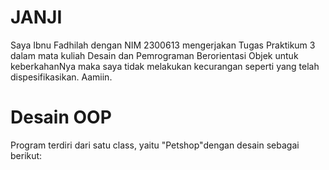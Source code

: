 # JANJI
Saya Ibnu Fadhilah dengan NIM 2300613 mengerjakan Tugas Praktikum 3 dalam mata kuliah Desain dan Pemrograman Berorientasi Objek untuk keberkahanNya maka saya tidak melakukan kecurangan seperti yang telah dispesifikasikan. Aamiin.


# Desain OOP
Program terdiri dari satu class, yaitu "Petshop"dengan desain sebagai berikut:
